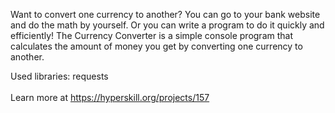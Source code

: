 Want to convert one currency to another? You can go to your bank website
and do the math by yourself. Or you can write a program to do it quickly and efficiently!
The Currency Converter is a simple console program that calculates the amount of
money you get by converting one currency to another.

Used libraries: requests
<br/><br/>Learn more at <a href="https://hyperskill.org">https://hyperskill.org/projects/157</a>
